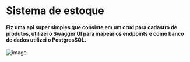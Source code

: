 # Sistema de estoque
#### Fiz uma api super simples que consiste em um crud para cadastro de produtos, utilizei o Swagger UI para mapear os endpoints e como banco de dados utilizei o PostgresSQL.

![image](https://github.com/DanielFreitassc/service/assets/129224303/9100ea37-b80e-4f4d-af79-79ab60701a5d)

